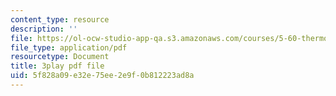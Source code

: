 ```yaml
---
content_type: resource
description: ''
file: https://ol-ocw-studio-app-qa.s3.amazonaws.com/courses/5-60-thermodynamics-kinetics-spring-2008/5f828a09e32e75ee2e9f0b812223ad8a_Cc2l1QTTZA4.pdf
file_type: application/pdf
resourcetype: Document
title: 3play pdf file
uid: 5f828a09-e32e-75ee-2e9f-0b812223ad8a
---
```

